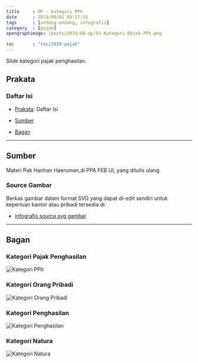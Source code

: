 ```yaml
---
title     : OP - Kategori PPh
date      : 2019/09/01 09:17:35
tags      : [undang-undang, infografis]
category  : [pajak]
opengraphimage: /posts/2019/08-op/03-Kategori-Objek-PPh.png

toc       : "toc/2019-pajak"
---
```


Slide kategori pajak penghasilan.

<!-- more -->

<a name="prakata"></a>

## Prakata

### Daftar Isi

* [Prakata](#prakata): Daftar Isi

* [Sumber](#sumber)

* [Bagan](#bagan)

-- -- --

<a name="sumber"></a>

## Sumber

Materi Pak Hanhan Haeruman,di PPA FEB UI, yang ditulis ulang.

### Source Gambar

Berkas gambar dalam format SVG yang dapat di-edit sendiri
untuk keperluan kantor atau pribadi tersedia di:

* [infografis source svg gambar][github-orang-pribadi]

-- -- --

<a name="bagan"></a>

## Bagan

### Kategori Pajak Penghasilan

![Kategori PPh][kategori-pph]

### Kategori Orang Pribadi

![Kategori Orang Pribadi][kategori-op]

### Kategori Penghasilan

![Kategori Penghasilan][kategori-objek-pph]

### Kategori Natura

![Kategori Natura][kategori-natura]

[//]: <> ( -- -- -- links below -- -- -- )

[kategori-pph]:         /posts/pajak/2019/08-op/01-Kategori-PPh.png
[kategori-op]:          /posts/pajak/2019/08-op/02-Kategori-OP.png
[kategori-objek-pph]:   /posts/pajak/2019/08-op/03-Kategori-Objek-PPh.png
[kategori-natura]:      /posts/pajak/2019/08-op/04-Kategori-Objek-PPh-Natura.png

[github-orang-pribadi]:  https://github.com/epsi-rns/belajar-pajak/tree/master/02-OP/svg
